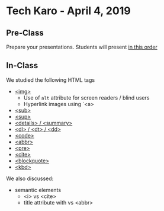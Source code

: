 # Tech Karo - April 4, 2019

## Pre-Class
Prepare your presentations. Students will present [in this order](https://docs.google.com/spreadsheets/d/17exer3kbR_-zD-AnYG_0dLJMHJav092fgtrsXWvpzHw/edit?usp=sharing)

## In-Class
We studied the following HTML tags

- [&lt;img&gt;](https://developer.mozilla.org/en-US/docs/Web/HTML/Element/img)
    - Use of `alt` attribute for screen readers / blind users
    - Hyperlink images using `&lt;a&gt;
- [&lt;sub&gt;](https://developer.mozilla.org/en-US/docs/Web/HTML/Element/sub)
- [&lt;sup&gt;](https://developer.mozilla.org/en-US/docs/Web/HTML/Element/sup)
- [&lt;details&gt; / &lt;summary&gt;](https://developer.mozilla.org/en-US/docs/Web/HTML/Element/details)
- [&lt;dl&gt; / &lt;dt&gt; / &lt;dd&gt;](https://developer.mozilla.org/en-US/docs/Web/HTML/Element/dl)
- [&lt;code&gt;](https://developer.mozilla.org/en-US/docs/Web/HTML/Element/code)
- [&lt;abbr&gt;](https://developer.mozilla.org/en-US/docs/Web/HTML/Element/abbr)
- [&lt;pre&gt;](https://developer.mozilla.org/en-US/docs/Web/HTML/Element/pre)
- [&lt;cite&gt;](https://developer.mozilla.org/en-US/docs/Web/HTML/Element/cite)
- [&lt;blockquote&gt;](https://developer.mozilla.org/en-US/docs/Web/HTML/Element/blockquote)
- [&lt;kbd&gt;](https://developer.mozilla.org/en-US/docs/Web/HTML/Element/kbd)

We also discussed:
- semantic elements
    - &lt;i&gt; vs &lt;cite&gt;
    - title attribute with vs &lt;abbr&gt;